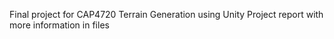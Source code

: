 Final project for CAP4720
Terrain Generation using Unity
Project report with more information in files
